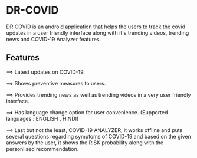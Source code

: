 # DR-COVID
DR COVID is an android application that helps the users to track the covid updates in a user friendly interface along with it's trending videos, trending news and COVID-19 Analyzer features.
## Features
==> Latest updates on COVID-19.

==> Shows preventive measures to users.

==> Provides trending news as well as trending videos in a very user friendly interface.

==> Has language change option for user convenience. (Supported languages : ENGLISH , HINDI)

==> Last but not the least, COVID-19 ANALYZER, it works offline and puts several questions regarding symptoms of COVID-19 and based on the
    given answers by the user, it shows the RISK probability along with the personlised recommendation.
